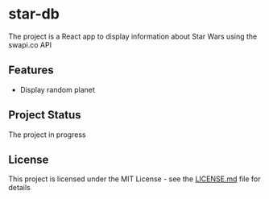 # star-db
The project is a React app to display information about Star Wars using the swapi.co API

## Features
* Display random planet

## Project Status
The project in progress

## License
This project is licensed under the MIT License - see the [LICENSE.md](LICENSE.md) file for details
